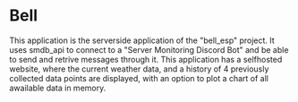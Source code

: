 # Bell

This application is the serverside application of the "bell_esp" project. It uses smdb_api to connect to a "Server Monitoring Discord Bot" and be able to send and retrive messages through it.
This application has a selfhosted website, where the current weather data, and a history of 4 previously collected data points are displayed, with an option to plot a chart of all awailable data in memory.
